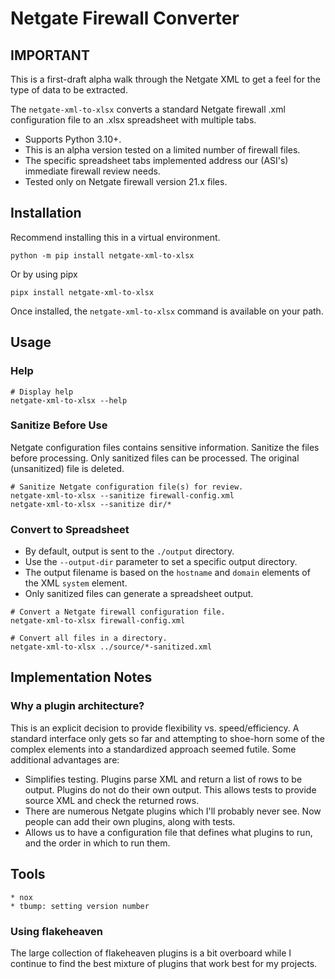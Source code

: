# Netgate Firewall Converter

## IMPORTANT
This is a first-draft alpha walk through the Netgate XML to get a feel for the type of data to be extracted.

The `netgate-xml-to-xlsx` converts a standard Netgate firewall .xml configuration file to an .xlsx spreadsheet with multiple tabs.

* Supports Python 3.10+.
* This is an alpha version tested on a limited number of firewall files.
* The specific spreadsheet tabs implemented address our (ASI's) immediate firewall review needs.
* Tested only on Netgate firewall version 21.x files.


## Installation
Recommend installing this in a virtual environment.

```
python -m pip install netgate-xml-to-xlsx
```

Or by using pipx
```
pipx install netgate-xml-to-xlsx
```

Once installed, the `netgate-xml-to-xlsx` command is available on your path.

## Usage

### Help
```
# Display help
netgate-xml-to-xlsx --help
```

### Sanitize Before Use
Netgate configuration files contains sensitive information.
Sanitize the files before processing.
Only sanitized files can be processed.
The original (unsanitized) file is deleted.

```
# Sanitize Netgate configuration file(s) for review.
netgate-xml-to-xlsx --sanitize firewall-config.xml
netgate-xml-to-xlsx --sanitize dir/*
```

### Convert to Spreadsheet
* By default, output is sent to the `./output` directory.
* Use the `--output-dir` parameter to set a specific output directory.
* The output filename is based on the `hostname` and `domain` elements of the XML `system` element.
* Only sanitized files can generate a spreadsheet output.

```
# Convert a Netgate firewall configuration file.
netgate-xml-to-xlsx firewall-config.xml

# Convert all files in a directory.
netgate-xml-to-xlsx ../source/*-sanitized.xml
```

## Implementation Notes

### Why a plugin architecture?

This is an explicit decision to provide flexibility vs. speed/efficiency.
A standard interface only gets so far and attempting to shoe-horn some of the complex elements into a standardized approach seemed futile.
Some additional advantages are:

* Simplifies testing.
  Plugins parse XML and return a list of rows to be output.
  Plugins do not do their own output.
  This allows tests to provide source XML and check the returned rows.
* There are numerous Netgate plugins which I'll probably never see.
  Now people can add their own plugins, along with tests.
* Allows us to have a configuration file that defines what plugins to run, and the order in which to run them.


## Tools
    * nox
    * tbump: setting version number

### Using flakeheaven
The large collection of flakeheaven plugins is a bit overboard while I continue to find the best mixture of plugins that work best for my projects.
